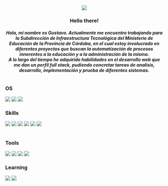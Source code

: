 <div class="header" align="center">
  
  <img src="https://pjb.edu.ar/img/saludo.gif">
  <h3>Hello there!</h3> 
  <h5>Hola, mi nombre es Gustavo. Actualmente me encuentro trabajando para la Subdirección de Infraestructura Tecnológica del Ministerio de Educación de la Provincia de Córdoba, en el cual estoy involucrado en diferentes proyectos que buscan la automatización de procesos innerentes a la educación y a la administración de la misma. <br> A lo largo del tiempo he adquirido habilidades en el desarrollo web que me dan un perfil full stack, pudiendo concretar tareas de analisis, desarrollo, implementación y prueba de diferentes sistemas.</h5>
  
</div>

<h1></h1>

<div class="content">
 <h3>OS</h3>
 <img src="https://img.shields.io/badge/Linux-FCC624?style=for-the-badge&logo=linux&logoColor=black"> 
 <img src="https://img.shields.io/badge/Windows-0078D6?style=for-the-badge&logo=windows&logoColor=white"> 
 <img src="https://img.shields.io/badge/Android-3DDC84?style=for-the-badge&logo=android&logoColor=white">
  
 <h3>Skills</h3>
 <img src="https://img.shields.io/badge/C%23-239120?style=for-the-badge&logo=c-sharp&logoColor=white"> 
 <img src="https://img.shields.io/badge/C%2B%2B-00599C?style=for-the-badge&logo=c%2B%2B&logoColor=white"> 
 <img src="https://img.shields.io/badge/PHP-777BB4?style=for-the-badge&logo=php&logoColor=white">
 <img src="https://img.shields.io/badge/JavaScript-F7DF1E?style=for-the-badge&logo=javascript&logoColor=black">  
 <img src="https://img.shields.io/badge/HTML5-E34F26?style=for-the-badge&logo=html5&logoColor=white">  
 <img src="https://img.shields.io/badge/CSS3-1572B6?style=for-the-badge&logo=css3&logoColor=white"> 
 
 <h1></h1>
  
 <h3>Tools</h3> 
 <img src="https://badges.aleen42.com/src/visual_studio_code.svg"> 
 <img src="https://badges.aleen42.com/src/visual_studio.svg">
 <img src="https://badges.aleen42.com/src/vue.svg">
 <img src="https://badges.aleen42.com/src/eclipse.svg">
  
 <h3>Learning</h3>
 <img src="https://badges.aleen42.com/src/react.svg">
 <img src="https://badges.aleen42.com/src/typescript.svg">
   
</div>

  <!--
**goose-cba/goose-cba** is a ✨ _special_ ✨ repository because its `README.md` (this file) appears on your GitHub profile.

Here are some ideas to get you started:

- 🔭 I’m currently working on ...
- 🌱 I’m currently learning ...
- 👯 I’m looking to collaborate on ...
- 🤔 I’m looking for help with ...
- 💬 Ask me about ...
- 📫 How to reach me: ...
- 😄 Pronouns: ...
- ⚡ Fun fact: ...

 [![General badge](https://img.shields.io/badge/<SUBJECT>-<STATUS>-<COLOR>.svg)](https://shields.io/)
-->
